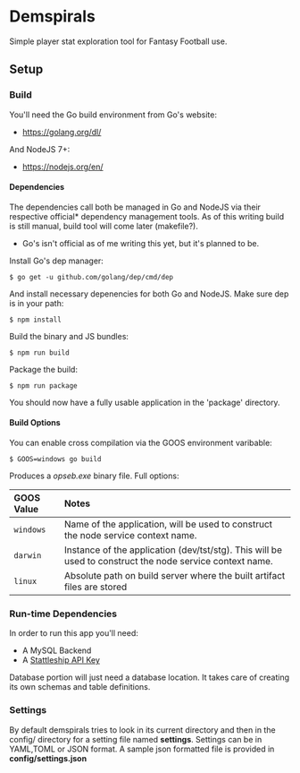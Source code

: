 # Demspirals
Simple player stat exploration tool for Fantasy Football use.

## Setup
### Build

You'll need the Go build environment from Go's website:

* https://golang.org/dl/

And NodeJS 7+:

* https://nodejs.org/en/
 
#### Dependencies 

The dependencies call both be managed in Go and NodeJS via their respective official* dependency management tools. As of this writing build is still manual, build tool will come later (makefile?). 
* Go's isn't official as of me writing this yet, but it's planned to be.

Install Go's dep manager:

    $ go get -u github.com/golang/dep/cmd/dep
    
And install necessary depenencies for both Go and NodeJS. Make sure dep is in your path:

    $ npm install

Build the binary and JS bundles:

    $ npm run build

Package the build:
    
    $ npm run package

You should now have a fully usable application in the 'package' directory.
#### Build Options

You can enable cross compilation via the GOOS environment varibable:
	
	$ GOOS=windows go build

Produces a *opseb.exe* binary file.
Full options:

| GOOS Value         | Notes                                                                                            |
|:----------------------|:-------------------------------------------------------------------------------------------------------|
| `windows`             | Name of the application, will be used to construct the node service context name.    
| `darwin`              | Instance of the application (dev/tst/stg). This will be used to construct the node service context name. |
| `linux`               | Absolute path on build server where the built artifact files are stored |
    

### Run-time Dependencies
In order to run this app you'll need:
 * A MySQL Backend
 * A [Stattleship API Key](https://api.stattleship.com/)
 
 Database portion will just need a database location. It takes care of creating its own schemas and table definitions.
### Settings

By default demspirals tries to look in its current directory and then in the config/ directory for a setting file named **settings**. Settings can be in YAML,TOML or JSON format. A sample json formatted file is provided in **config/settings.json**

